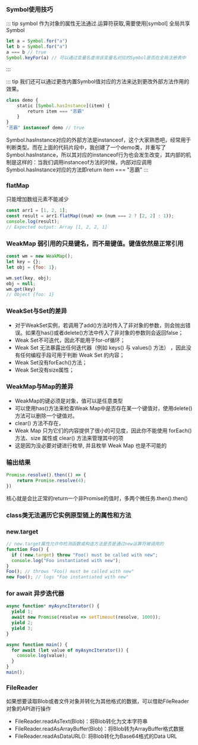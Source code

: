 ### Symbol使用技巧

::: tip 
symbol 作为对象的属性无法通过.运算符获取,需要使用[symbol]
全局共享Symbol
``` javascript
let a = Symbol.for("a")
let b = Symbol.for("a")
a === b // true
Symbol.keyFor(a) // 可以通过变量名查询该变量名对应的Symbol是否在全局注册表中
```
:::

::: tip
我们还可以通过更改内置Symbol值对应的方法来达到更改外部方法作用的效果。
``` js
class demo {
    static [Symbol.hasInstance](item) {
        return item === "恶霸"
    }
}
"恶霸" instanceof demo // true
```
Symbol.hasInstance对应的外部方法是instanceof，这个大家熟悉吧，经常用于判断类型。而在上面的代码片段中，我创建了一个demo类，并重写了Symbol.hasInstance，所以其对应的instanceof行为也会发生改变，其内部的机制是这样的：当我们调用instanceof方法的时候，内部对应调用Symbol.hasInstance对应的方法即return item === "恶霸"
:::

### flatMap
只能增加数组元素不能减少
``` javascript
const arr1 = [1, 2, 1];
const result = arr1.flatMap((num) => (num === 2 ? [2, 2] : 1));
console.log(result);
// Expected output: Array [1, 2, 2, 1]
```

### WeakMap 弱引用的只是键名，而不是键值。键值依然是正常引用
``` javascript
const wm = new WeakMap();
let key = {};
let obj = {foo: 1};

wm.set(key, obj);
obj = null;
wm.get(key)
// Object {foo: 1}
```

### WeakSet与Set的差异

- 对于WeakSet实例，若调用了add()方法时传入了非对象的参数，则会抛出错误。如果在has()或者delete()方法中传入了非对象的参数则会返回false；
- Weak Set不可迭代，因此不能用于for-of循环；
- Weak Set 无法暴露出任何迭代器（例如 keys() 与 values() 方法） ，因此没有任何编程手段可用于判断 Weak Set 的内容；
- Weak Set没有forEach()方法；
- Weak Set没有size属性；

### WeakMap与Map的差异

- WeakMap的键必须是对象，值可以是任意类型
- 可以使用has()方法来检查Weak Map中是否存在某一个键值对，使用delete()方法可以删除一个键值对。
- clear() 方法不存在，
- Weak Map 只为它们的内容提供了很小的可见度，因此你不能使用 forEach() 方法、size 属性或 clear() 方法来管理其中的项
- 这是因为没必要对键进行枚举, 并且枚举 Weak Map 也是不可能的

### 输出结果

``` javascript
Promise.resolve().then(() => {
    return Promise.resolve(4);
})
```
核心就是会比正常的return一个非Promise的值时，多两个微任务.then().then()

### class类无法遍历它实例原型链上的属性和方法

### new.target
``` javascript
// new.target属性允许你检测函数或构造方法是否是通过new运算符被调用的
function Foo() {
  if (!new.target) throw "Foo() must be called with new";
  console.log("Foo instantiated with new");
}
Foo(); // throws "Foo() must be called with new"
new Foo(); // logs "Foo instantiated with new"
```


### for await 异步迭代器

``` js
async function* myAsyncIterator() {
  yield 1;
  await new Promise(resolve => setTimeout(resolve, 1000));
  yield 2;
  yield 3;
}

async function main() {
  for await (let value of myAsyncIterator()) {
    console.log(value);
  }
}
main();
```

### FileReader

如果想要读取Blob或者文件对象并转化为其他格式的数据，可以借助FileReader对象的API进行操作

- FileReader.readAsText(Blob)：将Blob转化为文本字符串
- FileReader.readAsArrayBuffer(Blob)：将Blob转为ArrayBuffer格式数据
- FileReader.readAsDataURL(): 将Blob转化为Base64格式的Data URL
